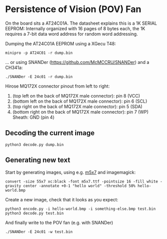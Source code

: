 # Persistence of Vision (POV) Fan

On the board sits a AT24C01A. The datasheet explains this is a 1K SERIAL EEPROM: Internally organized with 16 pages of 8 bytes each, the 1K requires a 7-bit data word address for random word addressing.

Dumping the AT24C01A EEPROM using a XGecu T48:
```
minipro -p AT24C01 -r dump.bin
```

... or using SNANDer (https://github.com/McMCCRU/SNANDer) and a CH341a:
```
./SNANDer -E 24c01 -r dump.bin
```

Hirose MQ172X connector pinout from left to right:
1. (top left on the back of MQ172X male connector): pin 8 (VCC)
2. (bottom left on the back of MQ172X male connector): pin 6 (SCL)
3. (top right on the back of MQ172X male connector): pin 5 (SDA)
4. (bottom right on the back of MQ172X male connector): pin 7 (WP)
Sheath: GND (pin 4)

## Decoding the current image
```
python3 decode.py dump.bin
```

## Generating new text

Start by generating images, using e.g. [m5x7](https://github.com/boringcactus/m5x7/blob/master/src/m5x7.ttf) and imagemagick:

```
convert -size 55x7 xc:black -font m5x7.ttf -pointsize 16 -fill white -gravity center -annotate +0-1 "hello world" -threshold 50% hello-world.bmp
```

Create a new image, check that it looks as you expect:
```
python3 encode.py -i hello-world.bmp -i something-else.bmp test.bin
python3 decode.py test.bin
```

And finally write to the POV fan (e.g. with SNANDer)
```
./SNANDer -E 24c01 -w test.bin 
```
